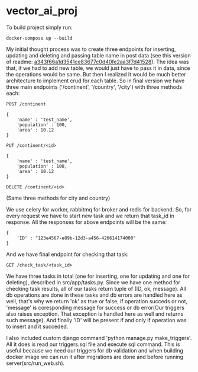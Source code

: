 # vector_ai_proj

To build project simply run:

    docker-compose up --build

My initial thought process was to create three endpoints for inserting, updating and deleting and passing table name in post data (see this version of readme: [a343f66a1d3541ce83677c0d40fe2aa3f7d41528](https://github.com/danelia/vector_ai_proj/commit/a343f66a1d3541ce83677c0d40fe2aa3f7d41528)). The idea was that, if we had to add new table, we would just have to pass it in data, since the operations would be same. But then I realized it would be much better architecture to implement crud for each table. So in final version we have three main endpoints ('/continent', '/country', '/city') with three methods each:

`POST /continent`

    {
        'name' : 'test_name',
        'population' : 100,
        'area' : 10.12
    }

`PUT /continent/<id>`

    {
        'name' : 'test_name',
        'population' : 100,
        'area' : 10.12
    }

`DELETE /continent/<id>`

(Same three methods for city and country)

We use celery for worker, rabbitmq for broker and redis for backend. So, for every request we have to start new task and we return that task_id in response. All the responses for above endpoints will be the same:

    {
        'ID' : "123e4567-e89b-12d3-a456-426614174000"
    }
    
And we have final endpoint for checking that task:

`GET /check_task/<task_id>`

We have three tasks in total (one for inserting, one for updating and one for deleting), described in src/app/tasks.py. Since we have one method for checking task results, all of our tasks return tuple of (ID, ok, message). All db operations are done in these tasks and db errors are handled here as well, that's why we return 'ok' as true or false, if operation succeds or not, 'message' is coresponding message for success or db error(Our triggers also raises exception. That exception is handled here as well and returns such message). And finally 'ID' will be present if and only if operation was to insert and it succeded.

I also included custom django command 'python manage.py make_triggers'. All it does is read our triggers.sql file and execute sql command. This is useful because we need our triggers for db validation and when building docker image we can run it after migrations are done and before running server(src/run_web.sh).